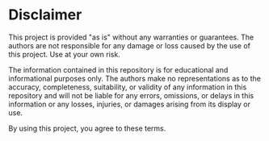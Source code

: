 # Disclaimer

This project is provided "as is" without any warranties or guarantees. The authors are not responsible for any damage or
loss caused by the use of this project. Use at your own risk.

The information contained in this repository is for educational and informational purposes only. The authors make no
representations as to the accuracy, completeness, suitability, or validity of any information in this repository and
will not be liable for any errors, omissions, or delays in this information or any losses, injuries, or damages arising
from its display or use.

By using this project, you agree to these terms.